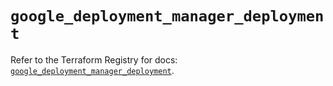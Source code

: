 # `google_deployment_manager_deployment`

Refer to the Terraform Registry for docs: [`google_deployment_manager_deployment`](https://registry.terraform.io/providers/hashicorp/google/6.2.0/docs/resources/deployment_manager_deployment).
